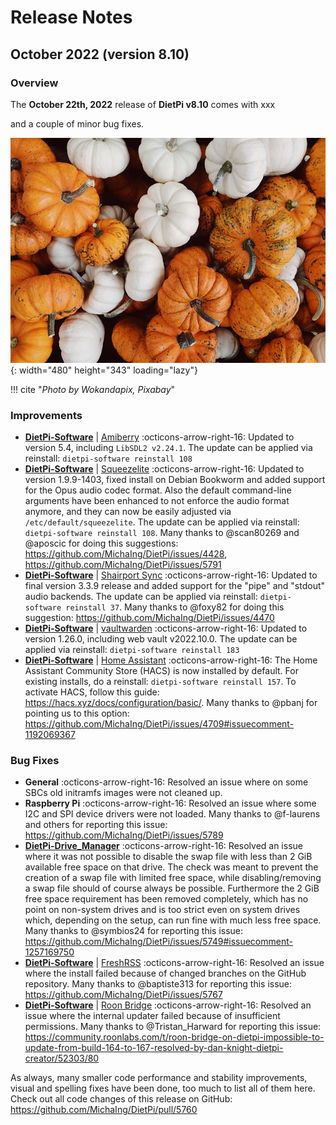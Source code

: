 # Release Notes

## October 2022 (version 8.10)

### Overview

The **October 22th, 2022** release of **DietPi v8.10** comes with xxx

and a couple of minor bug fixes.

![Pumpkin](../assets/images/dietpi-release-v8_10.jpg){: width="480" height="343" loading="lazy"}

!!! cite "*Photo by Wokandapix, Pixabay*"

### Improvements

- [**DietPi-Software**](../../dietpi_tools/#dietpi-software) | [Amiberry](../../software/gaming/#amiberry) :octicons-arrow-right-16: Updated to version 5.4, including `LibSDL2 v2.24.1`. The update can be applied via reinstall: `dietpi-software reinstall 108`
- [**DietPi-Software**](../../dietpi_tools/#dietpi-software) | [Squeezelite](../../software/media/#squeezelite) :octicons-arrow-right-16: Updated to version 1.9.9-1403, fixed install on Debian Bookworm and added support for the Opus audio codec format. Also the default command-line arguments have been enhanced to not enforce the audio format anymore, and they can now be easily adjusted via `/etc/default/squeezelite`. The update can be applied via reinstall: `dietpi-software reinstall 108`. Many thanks to @scan80269 and @aposcic for doing this suggestions: <https://github.com/MichaIng/DietPi/issues/4428>, <https://github.com/MichaIng/DietPi/issues/5791>
- [**DietPi-Software**](../../dietpi_tools/#dietpi-software) | [Shairport Sync](../../software/media/#shairport-sync) :octicons-arrow-right-16: Updated to final version 3.3.9 release and added support for the "pipe" and "stdout" audio backends. The update can be applied via reinstall: `dietpi-software reinstall 37`. Many thanks to @foxy82 for doing this suggestion: <https://github.com/MichaIng/DietPi/issues/4470>
- [**DietPi-Software**](../../dietpi_tools/#dietpi-software) | [vaultwarden](../../software/cloud/#vaultwarden) :octicons-arrow-right-16: Updated to version 1.26.0, including web vault v2022.10.0. The update can be applied via reinstall: `dietpi-software reinstall 183`
- [**DietPi-Software**](../../dietpi_tools/#dietpi-software) | [Home Assistant](../../software/home_automation/#home-assistant) :octicons-arrow-right-16: The Home Assistant Community Store (HACS) is now installed by default. For existing installs, do a reinstall: `dietpi-software reinstall 157`. To activate HACS, follow this guide: <https://hacs.xyz/docs/configuration/basic/>. Many thanks to @pbanj for pointing us to this option: <https://github.com/MichaIng/DietPi/issues/4709#issuecomment-1192069367>

### Bug Fixes

- **General** :octicons-arrow-right-16: Resolved an issue where on some SBCs old initramfs images were not cleaned up.
- **Raspberry Pi** :octicons-arrow-right-16: Resolved an issue where some I2C and SPI device drivers were not loaded. Many thanks to @f-laurens and others for reporting this issue: <https://github.com/MichaIng/DietPi/issues/5789>
- [**DietPi-Drive_Manager**](../../dietpi_tools/#dietpi-drive-manager) :octicons-arrow-right-16: Resolved an issue where it was not possible to disable the swap file with less than 2 GiB available free space on that drive. The check was meant to prevent the creation of a swap file with limited free space, while disabling/removing a swap file should of course always be possible. Furthermore the 2 GiB free space requirement has been removed completely, which has no point on non-system drives and is too strict even on system drives which, depending on the setup, can run fine with much less free space. Many thanks to @symbios24 for reporting this issue: <https://github.com/MichaIng/DietPi/issues/5749#issuecomment-1257169750>
- [**DietPi-Software**](../../dietpi_tools/#dietpi-software) | [FreshRSS](../../software/social/#freshrss) :octicons-arrow-right-16: Resolved an issue where the install failed because of changed branches on the GitHub repository. Many thanks to @baptiste313 for reporting this issue: <https://github.com/MichaIng/DietPi/issues/5767>
- [**DietPi-Software**](../../dietpi_tools/#dietpi-software) | [Roon Bridge](../../software/media/#roon-bridge) :octicons-arrow-right-16: Resolved an issue where the internal updater failed because of insufficient permissions. Many thanks to @Tristan_Harward for reporting this issue: <https://community.roonlabs.com/t/roon-bridge-on-dietpi-impossible-to-update-from-build-164-to-167-resolved-by-dan-knight-dietpi-creator/52303/80>

As always, many smaller code performance and stability improvements, visual and spelling fixes have been done, too much to list all of them here. Check out all code changes of this release on GitHub: <https://github.com/MichaIng/DietPi/pull/5760>

